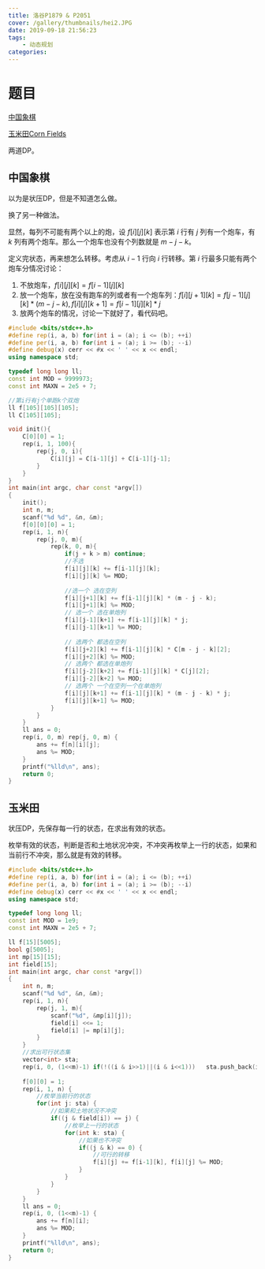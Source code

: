 ```yaml
---
title: 洛谷P1879 & P2051
cover: /gallery/thumbnails/hei2.JPG
date: 2019-09-18 21:56:23
tags: 
    - 动态规划
categories: 
---
```


# 题目

[中国象棋](https://www.luogu.org/problem/P2051)

[玉米田Corn Fields](https://www.luogu.org/problem/P1879)

两道DP。

<!--more-->

## 中国象棋

以为是状压DP，但是不知道怎么做。

换了另一种做法。

显然，每列不可能有两个以上的炮，设 $f[i][j][k]$ 表示第 $i$ 行有 $j$ 列有一个炮车，有 $k$ 列有两个炮车。那么一个炮车也没有个列数就是 $m-j-k$。

定义完状态，再来想怎么转移。考虑从 $i-1$ 行向 $i$ 行转移。第 $i$ 行最多只能有两个炮车分情况讨论：

1. 不放炮车，$f[i][j][k] = f[i-1][j][k]$
2. 放一个炮车，放在没有跑车的列或者有一个炮车列：$f[i][j+1][k] = f[j-1][j][k] * (m-j-k), f[i][j][k+1] = f[i-1][j][k]*j$
3. 放两个炮车的情况，讨论一下就好了，看代码吧。

~~~cpp
#include <bits/stdc++.h>
#define rep(i, a, b) for(int i = (a); i <= (b); ++i)
#define per(i, a, b) for(int i = (a); i >= (b); --i)
#define debug(x) cerr << #x << ' ' << x << endl;
using namespace std;

typedef long long ll;
const int MOD = 9999973;
const int MAXN = 2e5 + 7;

//第i行有j个单跑k个双炮
ll f[105][105][105];
ll C[105][105];

void init(){
    C[0][0] = 1;
    rep(i, 1, 100){
        rep(j, 0, i){
            C[i][j] = C[i-1][j] + C[i-1][j-1];
        }
    }
}
int main(int argc, char const *argv[])
{
    init();
    int n, m;
    scanf("%d %d", &n, &m);
    f[0][0][0] = 1;
    rep(i, 1, n){
        rep(j, 0, m){
            rep(k, 0, m){
                if(j + k > m) continue;
                //不选
                f[i][j][k] += f[i-1][j][k];
                f[i][j][k] %= MOD;
                
                //选一个 选在空列
                f[i][j+1][k] += f[i-1][j][k] * (m - j - k);
                f[i][j+1][k] %= MOD;
                // 选一个 选在单炮列
                f[i][j-1][k+1] += f[i-1][j][k] * j;
                f[i][j-1][k+1] %= MOD;
                
                // 选两个 都选在空列
                f[i][j+2][k] += f[i-1][j][k] * C[m - j - k][2];
                f[i][j+2][k] %= MOD;
                // 选两个 都选在单炮列
                f[i][j-2][k+2] += f[i-1][j][k] * C[j][2];
                f[i][j-2][k+2] %= MOD;
                // 选两个 一个在空列一个在单炮列
                f[i][j][k+1] += f[i-1][j][k] * (m - j - k) * j;
                f[i][j][k+1] %= MOD;
            }
        }
    }
    ll ans = 0;
    rep(i, 0, m) rep(j, 0, m) {
        ans += f[n][i][j];
        ans %= MOD;
    }
    printf("%lld\n", ans);
    return 0;
}
~~~



## 玉米田

状压DP，先保存每一行的状态，在求出有效的状态。

枚举有效的状态，判断是否和土地状况冲突，不冲突再枚举上一行的状态，如果和当前行不冲突，那么就是有效的转移。

~~~cpp
#include <bits/stdc++.h>
#define rep(i, a, b) for(int i = (a); i <= (b); ++i)
#define per(i, a, b) for(int i = (a); i >= (b); --i)
#define debug(x) cerr << #x << ' ' << x << endl;
using namespace std;

typedef long long ll;
const int MOD = 1e9;
const int MAXN = 2e5 + 7;

ll f[15][5005];
bool g[5005];
int mp[15][15];
int field[15];
int main(int argc, char const *argv[])
{
    int n, m;
    scanf("%d %d", &n, &m);
    rep(i, 1, n){
        rep(j, 1, m){
            scanf("%d", &mp[i][j]);
            field[i] <<= 1;
            field[i] |= mp[i][j];
        }
    }
    //求出可行状态集
    vector<int> sta;
    rep(i, 0, (1<<m)-1) if(!((i & i>>1)||(i & i<<1)))   sta.push_back(i);
    
    f[0][0] = 1;
    rep(i, 1, n) {
        //枚举当前行的状态
        for(int j: sta) {
            //如果和土地状况不冲突
            if((j & field[i]) == j) {
                //枚举上一行的状态
                for(int k: sta) {
                    //如果也不冲突
                    if((j & k) == 0) {
                        //可行的转移
                        f[i][j] += f[i-1][k], f[i][j] %= MOD;
                    }
                }
            }
        }
    }
    ll ans = 0;
    rep(i, 0, (1<<m)-1) {
        ans += f[n][i];
        ans %= MOD;
    }
    printf("%lld\n", ans);
    return 0;
}
~~~



